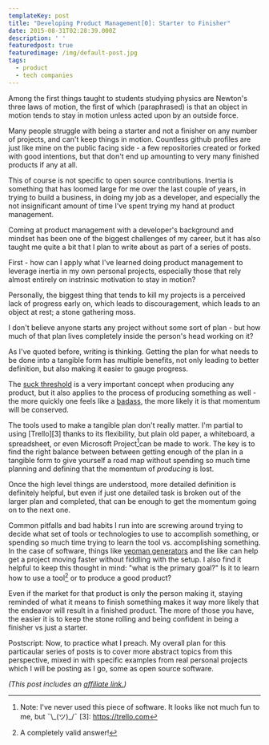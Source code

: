 ```yaml
---
templateKey: post
title: "Developing Product Management[0]: Starter to Finisher"
date: 2015-08-31T02:28:39.000Z
description: ' '
featuredpost: true
featuredimage: /img/default-post.jpg
tags:
  - product
  - tech companies
---
```


Among the first things taught to students studying physics are Newton's three laws of motion, the first of which (paraphrased) is that an object in motion tends to stay in motion unless acted upon by an outside force.

Many people struggle with being a starter and not a finisher on any number of projects, and can't keep things in motion. Countless github profiles are just like mine on the public facing side - a few repositories created or forked with good intentions, but that don't end up amounting to very many finished products if any at all.

This of course is not specific to open source contributions. Inertia is something that has loomed large for me over the last couple of years, in trying to build a business, in doing my job as a developer, and especially the not insignificant amount of time I've spent trying my hand at product management. 

Coming at product management with a developer's background and mindset has been one of the biggest challenges of my career, but it has also taught me quite a bit that I plan to write about as part of a series of posts.

First - how can I apply what I've learned doing product management to leverage inertia in my own personal projects, especially those that rely almost entirely on instrinsic motivation to stay in motion?

Personally, the biggest thing that tends to kill my projects is a perceived lack of progress early on, which leads to discouragement, which leads to an object at rest; a stone gathering moss.

I don't believe anyone starts any project without some sort of plan - but how much of that plan lives completely inside the person's head working on it?

As I've quoted before, writing is thinking. Getting the plan for what needs to be done into a tangible form has multiple benefits, not only leading to better definition, but also making it easier to gauge progress. 

The [suck threshold][1] is a very important concept when producing any product, but it also applies to the process of producing something as well - the more quickly one feels like a [badass][2], the more likely it is that momentum will be conserved. 

[1]: http://headrush.typepad.com/creating_passionate_users/2005/10/getting_users_p.html
[2]: http://amzn.to/1MNwxU6

The tools used to make a tangible plan don't really matter. I'm partial to using [Trello][3] thanks to its flexibility, but plain old paper, a whiteboard, a spreadsheet, or even Microsoft Project[^1]can be made to work. The key is to find the right balance between between getting enough of the plan in a tangible form to give yourself a road map without spending so much time planning and defining that the momentum of _producing_ is lost. 

[^1]: Note: I've never used this piece of software. It looks like not much fun to me, but ¯\\_(ツ)\_/¯
[3]: https://trello.com

Once the high level things are understood, more detailed definition is definitely helpful, but even if just one detailed task is broken out of the larger plan and completed, that can be enough to get the momentum going on to the next one.

Common pitfalls and bad habits I run into are screwing around trying to decide what set of tools or technologies to use to accomplish something, or spending so much time trying to learn the tool vs. accomplishing something. In the case of software, things like [yeoman generators][4] and the like can help get a project moving faster without fiddling with the setup. I also find it helpful to keep this thought in mind: "what is the primary goal?" Is it to learn how to use a tool[^2] or to produce a good product? 

[4]: http://yeoman.io/
[^2]: A completely valid answer!

Even if the market for that product is only the person making it, staying reminded of what it means to finish something makes it way more likely that the endeavor will result in a finished product. The more of those you have, the easier it is to keep the stone rolling and being confident in being a finisher vs just a starter. 

Postscript:
Now, to practice what I preach. My overall plan for this particaular series of posts is to cover more abstract topics from this perspective, mixed in with specific examples from real personal projects which I will be posting as I go, some as open source software.

*(This post includes an [affiliate link.][5])*

 [5]: /affiliate-links/